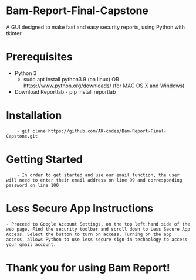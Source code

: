 # Bam-Report-Final-Capstone
A GUI designed to make fast and easy security reports, using Python with tkinter

# Prerequisites
 - Python 3
 	- sudo apt install python3.9 (on linux) OR https://www.python.org/downloads/ (for MAC OS X and Windows)
 - Download Reportlab
        - pip install reportlab
        
# Installation
        - git clone https://github.com/AK-codes/Bam-Report-Final-Capstone.git
        
# Getting Started
        - In order to get started and use our email function, the user will need to enter their email address on line 99 and corresponding password on line 100
 
# Less Secure App Instructions
	- Proceed to Google Account Settings, on the top left hand side of the web page. Find the security toolbar and scroll down to Less Secure App Access. Select the button to turn on access. Turning on the app access, allows Python to use less secure sign-in technology to access your gmail account.       
 
# Thank you for using Bam Report!
